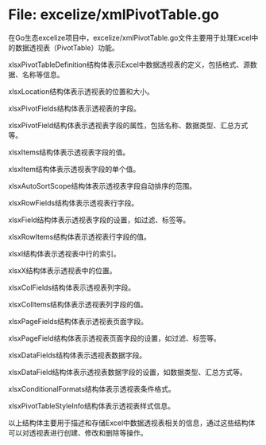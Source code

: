 # File: excelize/xmlPivotTable.go

在Go生态excelize项目中，excelize/xmlPivotTable.go文件主要用于处理Excel中的数据透视表（PivotTable）功能。

xlsxPivotTableDefinition结构体表示Excel中数据透视表的定义，包括格式、源数据、名称等信息。

xlsxLocation结构体表示透视表的位置和大小。

xlsxPivotFields结构体表示透视表的字段。

xlsxPivotField结构体表示透视表字段的属性，包括名称、数据类型、汇总方式等。

xlsxItems结构体表示透视表字段的值。

xlsxItem结构体表示透视表字段的单个值。

xlsxAutoSortScope结构体表示透视表字段自动排序的范围。

xlsxRowFields结构体表示透视表行字段。

xlsxField结构体表示透视表字段的设置，如过滤、标签等。

xlsxRowItems结构体表示透视表行字段的值。

xlsxI结构体表示透视表中行的索引。

xlsxX结构体表示透视表中的位置。

xlsxColFields结构体表示透视表列字段。

xlsxColItems结构体表示透视表列字段的值。

xlsxPageFields结构体表示透视表页面字段。

xlsxPageField结构体表示透视表页面字段的设置，如过滤、标签等。

xlsxDataFields结构体表示透视表数据字段。

xlsxDataField结构体表示透视表数据字段的设置，如数据类型、汇总方式等。

xlsxConditionalFormats结构体表示透视表条件格式。

xlsxPivotTableStyleInfo结构体表示透视表样式信息。

以上结构体主要用于描述和存储Excel中数据透视表相关的信息，通过这些结构体可以对透视表进行创建、修改和删除等操作。

